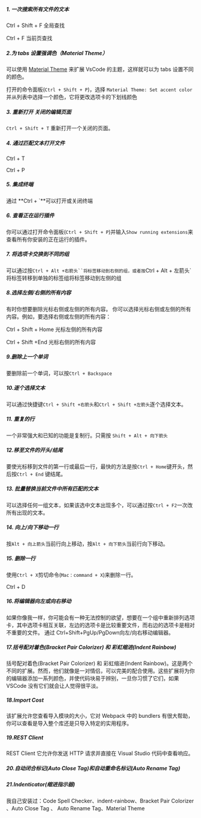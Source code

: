 ##### 1. 一次搜索所有文件的文本

 Ctrl + Shift + F  全局查找

Ctrl + F 当前页查找

##### 2.为 tabs 设置强调色（Material Theme）

可以使用 [Material Theme](https://link.juejin.im/?target=https%3A%2F%2Fmarketplace.visualstudio.com%2Fitems%3FitemName%3DEquinusocio.vsc-material-theme) 来扩展 VsCode 的主题，这样就可以为 tabs 设置不同的颜色。

打开的命令面板(`Ctrl + Shift + P`)，选择 `Material Theme: Set accent color`并从列表中选择一个颜色，它将更改选项卡的下划线颜色

##### 3. 重新打开 关闭的编辑页面

`Ctrl + Shift + T` 重新打开一个关闭的页面。

##### 4. 通过匹配文本打开文件

Ctrl + T 

Ctrl + P

##### 5. 集成终端

通过 **Ctrl + `**可以打开或关闭终端

##### 6. 查看正在运行插件

你可以通过打开命令面板(`Ctrl + Shift + P`)并输入`Show running extensions`来查看所有你安装的正在运行的插件。

##### 7. 将选项卡交换到不同的组

可以通过按`Ctrl + Alt +右箭头``将标签移动到右侧的组，或者按`Ctrl + Alt + 左箭头`将标签转移到单独的标签组将标签移动到左侧的组

##### 8.选择左侧/右侧的所有内容

有时你想要删除光标右侧或左侧的所有内容。 你可以选择光标右侧或左侧的所有内容。例如，要选择右侧或左侧的所有内容：

Ctrl + Shift + Home 光标左侧的所有内容

Ctrl + Shift +End 光标右侧的所有内容

##### 9.删除上一个单词

要删除前一个单词，可以按`Ctrl + Backspace`

##### 10.逐个选择文本

可以通过快捷键`Ctrl + Shift +右箭头`和`Ctrl + Shift +左箭头`逐个选择文本。

##### 11. 重复的行

一个非常强大和已知的功能是复制行。只需按 `Shift + Alt + 向下箭头`

##### 12.移至文件的开头/结尾

要使光标移到文件的第一行或最后一行，最快的方法是按`Ctrl + Home`键开头，然后按`Ctrl + End` 键结尾。

##### 13. 批量替换当前文件中所有匹配的文本

可以选择任何一组文本，如果该选中文本出现多个，可以通过按`Ctrl + F2`一次改所有出现的文本。

##### 14. 向上/向下移动一行

按`Alt + 向上箭头`当前行向上移动，按`Alt + 向下箭头`当前行向下移动。

##### 15. 删除一行

使用`Ctrl + X`剪切命令(`Mac：command + X`)来删除一行。

Ctrl + D

##### 16.将编辑器向左或向右移动

如果你像我一样，你可能会有一种无法控制的欲望，想要在一个组中重新排列选项卡，其中选项卡相互关联，左边的选项卡是比较重要文件，而右边的选项卡是相对不重要的文件。 通过 Ctrl+Shift+PgUp/PgDown向左/向右移动编辑器。

##### 17.括号配对着色(Bracket Pair Colorizer) 和 彩虹缩进(Indent Rainbow)
括号配对着色(Bracket Pair Colorizer) 和 彩虹缩进(Indent Rainbow)。这是两个不同的扩展。然而，他们就像是一对情侣，可以完美的配合使用。这些扩展将为你的编辑器添加一系列颜色，并使代码块易于辨别，一旦你习惯了它们，如果 VSCode 没有它们就会让人觉得很平淡。

##### 18.Import Cost
该扩展允许您查看导入模块的大小，它对 Webpack 中的 bundlers 有很大帮助，你可以查看是导入整个库还是只导入特定的实用程序。

##### 19.REST Client 
REST Client 它允许你发送 HTTP 请求并直接在 Visual Studio 代码中查看响应。

##### 20.自动闭合标记(Auto Close Tag)和自动重命名标记(Auto Rename Tag)
##### 21.Indenticator(缩进指示器)

我自己安装过：Code Spell Checker、indent-rainbow、Bracket Pair Colorizer 、Auto Close Tag 、 Auto Rename Tag、Material Theme
